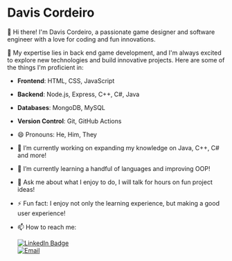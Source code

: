 <!--
**RedNinja25/RedNinja25** is a ✨ _special_ ✨ repository because its `README.md` (this file) appears on your GitHub profile.

Here are some ideas to get you started:


-->

# Davis Cordeiro

👋 Hi there! I'm Davis Cordeiro, a passionate game designer and software engineer with a love for coding and fun innovations.

🚀 My expertise lies in back end game development, and I'm always excited to explore new technologies and build innovative projects. Here are some of the things I'm proficient in:

- **Frontend**: HTML, CSS, JavaScript
- **Backend**: Node.js, Express, C++, C#, Java
- **Databases**: MongoDB, MySQL
- **Version Control**: Git, GitHub Actions

- 😄 Pronouns: He, Him, They
- 🔭 I’m currently working on expanding my knowledge on Java, C++, C# and more!
- 🌱 I’m currently learning a handful of languages and improving OOP!
- 💬 Ask me about what I enjoy to do, I will talk for hours on fun project ideas!
- ⚡ Fun fact: I enjoy not only the learning experience, but making a good user experience!


- 📫 How to reach me:
  
  <a href="https://www.linkedin.com/in/davis-cordeiro-b75b32260/">
    <img src="https://img.shields.io/badge/LinkedIn-blue?style=for-the-badge&logo=linkedin&logoColor=white" alt="LinkedIn Badge"/>
  </a>
  <br>
  <a href="mailto:someone@example.com">
    <img src="https://img.shields.io/badge/Email-red" alt="Email"/>
  </a>
